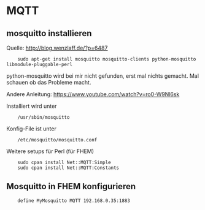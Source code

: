 # MQTT

## mosquitto installieren
Quelle: http://blog.wenzlaff.de/?p=6487

        sudo apt-get install mosquitto mosquitto-clients python-mosquitto libmodule-pluggable-perl

python-mosquitto wird bei mir nicht gefunden, erst mal nichts gemacht. Mal schauen ob das Probleme macht.
        
Andere Anleitung: https://www.youtube.com/watch?v=ro0-W9Nl6sk

Installiert wird unter 

        /usr/sbin/mosquitto
        
Konfig-File ist unter 

        /etc/mosquitto/mosquitto.conf

Weitere setups für Perl (für FHEM)

        sudo cpan install Net::MQTT:Simple
        sudo cpan install Net::MQTT:Constants
        
## Mosquitto in FHEM konfigurieren

        define MyMosquitto MQTT 192.168.0.35:1883
 

        
